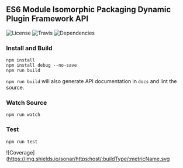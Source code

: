 ## ES6 Module Isomorphic Packaging Dynamic Plugin Framework API

![License](https://img.shields.io/github/license/vectronic/homebridge-ping-hosts.svg)
![Travis](https://img.shields.io/travis/vectronic/homebridge-ping-hosts.svg)
![Dependencies](https://img.shields.io/david/vectronic/homebridge-ping-hosts.svg)


### Install and Build

    npm install
    npm install debug --no-save
    npm run build

`npm run build` will also generate API documentation in `docs` and lint the source.
 
### Watch Source

    npm run watch

### Test

    npm run test

![Coverage](https://img.shields.io/sonar/https:host/:buildType/:metricName.svg
	
